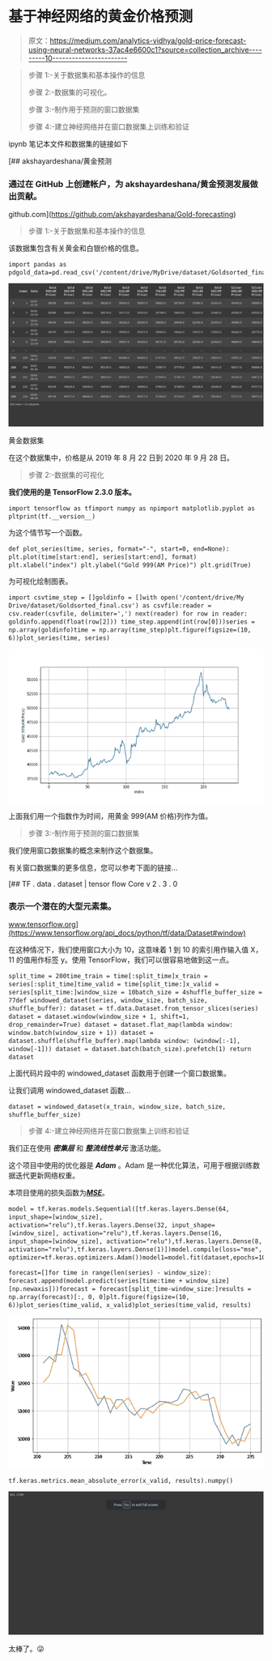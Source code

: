 # 基于神经网络的黄金价格预测

> 原文：<https://medium.com/analytics-vidhya/gold-price-forecast-using-neural-networks-37ac4e6600c1?source=collection_archive---------10----------------------->

> 步骤 1:-关于数据集和基本操作的信息
> 
> 步骤 2:-数据集的可视化。
> 
> 步骤 3:-制作用于预测的窗口数据集
> 
> 步骤 4:-建立神经网络并在窗口数据集上训练和验证

ipynb 笔记本文件和数据集的链接如下

[](https://github.com/akshayardeshana/Gold-forecasting) [## akshayardeshana/黄金预测

### 通过在 GitHub 上创建帐户，为 akshayardeshana/黄金预测发展做出贡献。

github.com](https://github.com/akshayardeshana/Gold-forecasting) 

> 步骤 1:-关于数据集和基本操作的信息

该数据集包含有关黄金和白银价格的信息。

```
import pandas as pdgold_data=pd.read_csv('/content/drive/MyDrive/dataset/Goldsorted_final.csv')gold_data
```

![](img/61476ae5d405d614a0200973c1aac839.png)

黄金数据集

在这个数据集中，价格是从 2019 年 8 月 22 日到 2020 年 9 月 28 日。

> 步骤 2:-数据集的可视化

**我们使用的是 TensorFlow 2.3.0 版本。**

```
import tensorflow as tfimport numpy as npimport matplotlib.pyplot as pltprint(tf.__version__)
```

为这个情节写一个函数。

```
def plot_series(time, series, format="-", start=0, end=None): plt.plot(time[start:end], series[start:end], format) plt.xlabel("index") plt.ylabel("Gold 999(AM Price)") plt.grid(True)
```

为可视化绘制图表。

```
import csvtime_step = []goldinfo = []with open('/content/drive/My Drive/dataset/Goldsorted_final.csv') as csvfile:reader = csv.reader(csvfile, delimiter=',') next(reader) for row in reader: goldinfo.append(float(row[2])) time_step.append(int(row[0]))series = np.array(goldinfo)time = np.array(time_step)plt.figure(figsize=(10, 6))plot_series(time, series)
```

![](img/4797d5e1564eeab32d45b73f0074e258.png)

上面我们用一个指数作为时间，用黄金 999(AM 价格)列作为值。

> 步骤 3:-制作用于预测的窗口数据集

我们使用窗口数据集的概念来制作这个数据集。

有关窗口数据集的更多信息，您可以参考下面的链接…

 [## TF . data . dataset | tensor flow Core v 2 . 3 . 0

### 表示一个潜在的大型元素集。

www.tensorflow.org](https://www.tensorflow.org/api_docs/python/tf/data/Dataset#window) 

在这种情况下，我们使用窗口大小为 10，这意味着 1 到 10 的索引用作输入值 X，11 的值用作标签 y。使用 TensorFlow，我们可以很容易地做到这一点。

```
split_time = 200time_train = time[:split_time]x_train = series[:split_time]time_valid = time[split_time:]x_valid = series[split_time:]window_size = 10batch_size = 4shuffle_buffer_size = 77def windowed_dataset(series, window_size, batch_size, shuffle_buffer): dataset = tf.data.Dataset.from_tensor_slices(series) dataset = dataset.window(window_size + 1, shift=1,      drop_remainder=True) dataset = dataset.flat_map(lambda window: window.batch(window_size + 1)) dataset = dataset.shuffle(shuffle_buffer).map(lambda window: (window[:-1], window[-1])) dataset = dataset.batch(batch_size).prefetch(1) return dataset
```

上面代码片段中的 windowed_dataset 函数用于创建一个窗口数据集。

让我们调用 windowed_dataset 函数…

```
dataset = windowed_dataset(x_train, window_size, batch_size, shuffle_buffer_size)
```

> 步骤 4:-建立神经网络并在窗口数据集上训练和验证

我们正在使用 ***密集层*** 和 ***整流线性单元*** 激活功能。

这个项目中使用的优化器是 ***Adam*** 。Adam 是一种优化算法，可用于根据训练数据迭代更新网络权重。

本项目使用的损失函数为[***MSE***](https://peltarion.com/knowledge-center/documentation/modeling-view/build-an-ai-model/loss-functions/mean-squared-error)。

```
model = tf.keras.models.Sequential([tf.keras.layers.Dense(64, input_shape=[window_size], activation="relu"),tf.keras.layers.Dense(32, input_shape=[window_size], activation="relu"),tf.keras.layers.Dense(16, input_shape=[window_size], activation="relu"),tf.keras.layers.Dense(8, activation="relu"),tf.keras.layers.Dense(1)])model.compile(loss="mse", optimizer=tf.keras.optimizers.Adam())model1=model.fit(dataset,epochs=1000)
```

```
forecast=[]for time in range(len(series) - window_size): forecast.append(model.predict(series[time:time + window_size][np.newaxis]))forecast = forecast[split_time-window_size:]results = np.array(forecast)[:, 0, 0]plt.figure(figsize=(10, 6))plot_series(time_valid, x_valid)plot_series(time_valid, results)
```

![](img/d0781b2d7ba755148af4561676ab6d32.png)

```
tf.keras.metrics.mean_absolute_error(x_valid, results).numpy()
```

![](img/ebca026cb2f04d33c4f695e6442f9eda.png)

太棒了。😜